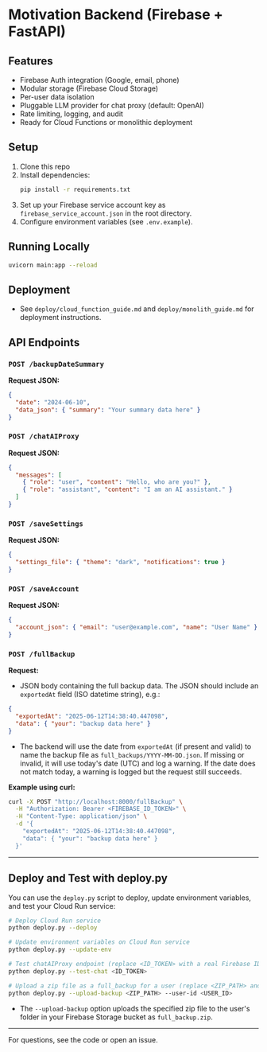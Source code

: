 # Motivation Backend (Firebase + FastAPI)

## Features
- Firebase Auth integration (Google, email, phone)
- Modular storage (Firebase Cloud Storage)
- Per-user data isolation
- Pluggable LLM provider for chat proxy (default: OpenAI)
- Rate limiting, logging, and audit
- Ready for Cloud Functions or monolithic deployment

## Setup
1. Clone this repo
2. Install dependencies:
   ```bash
   pip install -r requirements.txt
   ```
3. Set up your Firebase service account key as `firebase_service_account.json` in the root directory.
4. Configure environment variables (see `.env.example`).

## Running Locally
```bash
uvicorn main:app --reload
```

## Deployment
- See `deploy/cloud_function_guide.md` and `deploy/monolith_guide.md` for deployment instructions.

## API Endpoints

### `POST /backupDateSummary`
**Request JSON:**
```json
{
  "date": "2024-06-10",
  "data_json": { "summary": "Your summary data here" }
}
```

### `POST /chatAIProxy`
**Request JSON:**
```json
{
  "messages": [
    { "role": "user", "content": "Hello, who are you?" },
    { "role": "assistant", "content": "I am an AI assistant." }
  ]
}
```

### `POST /saveSettings`
**Request JSON:**
```json
{
  "settings_file": { "theme": "dark", "notifications": true }
}
```

### `POST /saveAccount`
**Request JSON:**
```json
{
  "account_json": { "email": "user@example.com", "name": "User Name" }
}
```

### `POST /fullBackup`
**Request:**
- JSON body containing the full backup data. The JSON should include an `exportedAt` field (ISO datetime string), e.g.:

```json
{
  "exportedAt": "2025-06-12T14:38:40.447098",
  "data": { "your": "backup data here" }
}
```

- The backend will use the date from `exportedAt` (if present and valid) to name the backup file as `full_backups/YYYY-MM-DD.json`. If missing or invalid, it will use today's date (UTC) and log a warning. If the date does not match today, a warning is logged but the request still succeeds.

**Example using curl:**
```bash
curl -X POST "http://localhost:8000/fullBackup" \
  -H "Authorization: Bearer <FIREBASE_ID_TOKEN>" \
  -H "Content-Type: application/json" \
  -d '{
    "exportedAt": "2025-06-12T14:38:40.447098",
    "data": { "your": "backup data here" }
  }'
```

---

## Deploy and Test with deploy.py

You can use the `deploy.py` script to deploy, update environment variables, and test your Cloud Run service:

```bash
# Deploy Cloud Run service
python deploy.py --deploy

# Update environment variables on Cloud Run service
python deploy.py --update-env

# Test chatAIProxy endpoint (replace <ID_TOKEN> with a real Firebase ID token)
python deploy.py --test-chat <ID_TOKEN>

# Upload a zip file as a full_backup for a user (replace <ZIP_PATH> and <USER_ID>)
python deploy.py --upload-backup <ZIP_PATH> --user-id <USER_ID>
```

- The `--upload-backup` option uploads the specified zip file to the user's folder in your Firebase Storage bucket as `full_backup.zip`.

---

For questions, see the code or open an issue. 